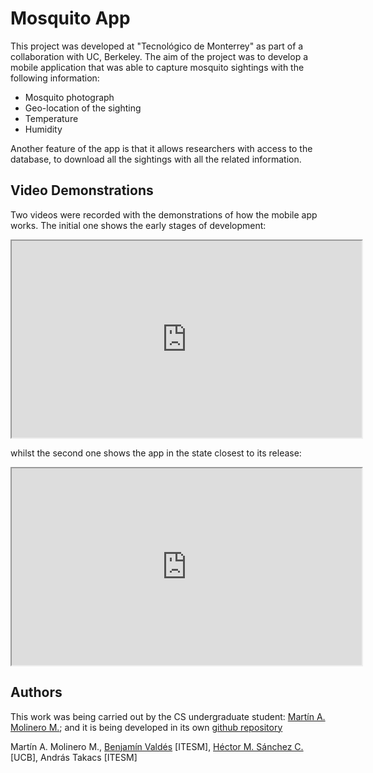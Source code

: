 # Mosquito App

This project was developed at "Tecnológico de Monterrey" as part of a collaboration with UC, Berkeley. The aim of the project was to develop a mobile application that was able to capture mosquito sightings with the following information:
* Mosquito photograph
* Geo-location of the sighting
* Temperature
* Humidity

Another feature of the app is that it allows researchers with access to the database, to download all the sightings with all the related information.

## Video Demonstrations

Two videos were recorded with the demonstrations of how the mobile app works. The initial one shows the early stages of development:

<center>
  <iframe width="560" height="315" src="https://www.youtube.com/embed/V0J026A8DIE" allowfullscreen></iframe>
</center>

whilst the second one shows the app in the state closest to its release:

<center>
<iframe width="560" height="315" src="https://www.youtube.com/embed/fajQVGXrmIo" allowfullscreen></iframe>
</center>

## Authors

This work was being carried out by the CS undergraduate student: [Martín A. Molinero M.](https://github.com/MartinMolinero); and it is being developed in its own [github repository](https://github.com/MartinMolinero/mosquito-app)

Martín A. Molinero M., <a href="https://www.researchgate.net/profile/Benjamin_Valdes">Benjamín Valdés</a> [ITESM], <a href="https://chipdelmal.github.io/">Héctor M. Sánchez C.</a> [UCB], András Takacs  [ITESM]
